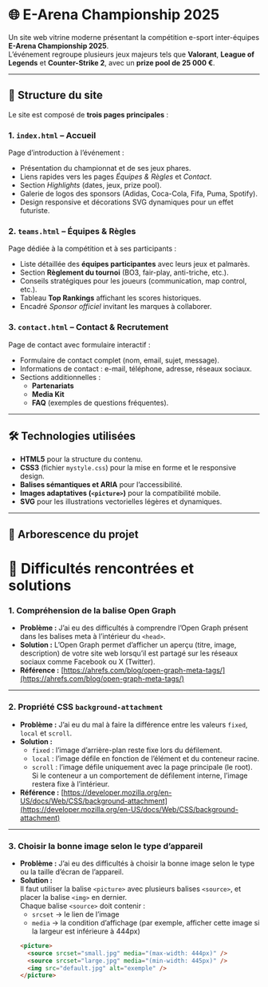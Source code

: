 # 🌐 E-Arena Championship 2025

Un site web vitrine moderne présentant la compétition e-sport inter-équipes **E-Arena Championship 2025**.  
L’événement regroupe plusieurs jeux majeurs tels que **Valorant**, **League of Legends** et **Counter-Strike 2**, avec un **prize pool de 25 000 €**.

---

## 🧭 Structure du site

Le site est composé de **trois pages principales** :

### 1. `index.html` – Accueil

Page d’introduction à l’événement :

- Présentation du championnat et de ses jeux phares.
- Liens rapides vers les pages _Équipes & Règles_ et _Contact_.
- Section _Highlights_ (dates, jeux, prize pool).
- Galerie de logos des sponsors (Adidas, Coca-Cola, Fifa, Puma, Spotify).
- Design responsive et décorations SVG dynamiques pour un effet futuriste.

### 2. `teams.html` – Équipes & Règles

Page dédiée à la compétition et à ses participants :

- Liste détaillée des **équipes participantes** avec leurs jeux et palmarès.
- Section **Règlement du tournoi** (BO3, fair-play, anti-triche, etc.).
- Conseils stratégiques pour les joueurs (communication, map control, etc.).
- Tableau **Top Rankings** affichant les scores historiques.
- Encadré _Sponsor officiel_ invitant les marques à collaborer.

### 3. `contact.html` – Contact & Recrutement

Page de contact avec formulaire interactif :

- Formulaire de contact complet (nom, email, sujet, message).
- Informations de contact : e-mail, téléphone, adresse, réseaux sociaux.
- Sections additionnelles :
  - **Partenariats**
  - **Media Kit**
  - **FAQ** (exemples de questions fréquentes).

---

## 🛠️ Technologies utilisées

- **HTML5** pour la structure du contenu.
- **CSS3** (fichier `mystyle.css`) pour la mise en forme et le responsive design.
- **Balises sémantiques et ARIA** pour l’accessibilité.
- **Images adaptatives (`<picture>`)** pour la compatibilité mobile.
- **SVG** pour les illustrations vectorielles légères et dynamiques.

---

## 📁 Arborescence du projet

# 🧩 Difficultés rencontrées et solutions

### 1. Compréhension de la balise Open Graph

- **Problème :** J’ai eu des difficultés à comprendre l’Open Graph présent dans les balises meta à l’intérieur du `<head>`.
- **Solution :** L’Open Graph permet d’afficher un aperçu (titre, image, description) de votre site web lorsqu’il est partagé sur les réseaux sociaux comme Facebook ou X (Twitter).
- **Référence :** [https://ahrefs.com/blog/open-graph-meta-tags/](https://ahrefs.com/blog/open-graph-meta-tags/)

---

### 2. Propriété CSS `background-attachment`

- **Problème :** J’ai eu du mal à faire la différence entre les valeurs `fixed`, `local` et `scroll`.
- **Solution :**
  - `fixed` : l’image d’arrière-plan reste fixe lors du défilement.
  - `local` : l’image défile en fonction de l’élément et du conteneur racine.
  - `scroll` : l’image défile uniquement avec la page principale (le root). Si le conteneur a un comportement de défilement interne, l’image restera fixe à l’intérieur.
- **Référence :** [https://developer.mozilla.org/en-US/docs/Web/CSS/background-attachment](https://developer.mozilla.org/en-US/docs/Web/CSS/background-attachment)

---

### 3. Choisir la bonne image selon le type d’appareil

- **Problème :** J’ai eu des difficultés à choisir la bonne image selon le type ou la taille d’écran de l’appareil.
- **Solution :**  
  Il faut utiliser la balise `<picture>` avec plusieurs balises `<source>`, et placer la balise `<img>` en dernier.  
  Chaque balise `<source>` doit contenir :
  - `srcset` → le lien de l’image
  - `media` → la condition d’affichage (par exemple, afficher cette image si la largeur est inférieure à 444px)
  ```html
  <picture>
    <source srcset="small.jpg" media="(max-width: 444px)" />
    <source srcset="large.jpg" media="(min-width: 445px)" />
    <img src="default.jpg" alt="exemple" />
  </picture>
  ```
